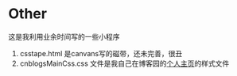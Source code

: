 Other
=====

这是我利用业余时间写的一些小程序
1. csstape.html 是canvans写的磁带，还未完善，很丑
2. cnblogsMainCss.css 文件是我自己在博客园的[个人主页](http://www.cnblogs.com/fsong/)的样式文件
